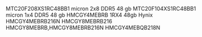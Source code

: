 MTC20F208XS1RC48BB1  micron 2x8 DDR5 48 gb
MTC20F104XS1RC48BB1  micron 1x4 DDR5 48 gb
HMCGY4MEBRB  1RX4 48gb Hynix
HMCGY4MEBRB216N
HMCGY8MEBRB216
HMCGY8MEBRB,HMCGY8MEBRB216N
HMCGY4MEBQB218N